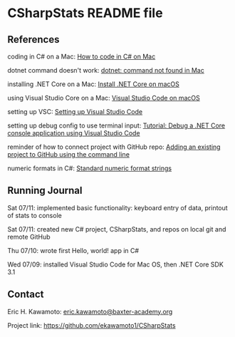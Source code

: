 # CSharpStats README file

## References

coding in C# on a Mac: [How to code in C# on Mac](https://www.macworld.co.uk/how-to/mac-software/code-c-sharp-mac-3640347/) 

dotnet command doesn't work: [dotnet: command not found in Mac](https://stackoverflow.com/questions/53030531/dotnet-command-not-found-in-mac)

installing .NET Core on a Mac: [Install .NET Core on macOS](https://docs.microsoft.com/en-us/dotnet/core/install/macos?tabs=netcore2x#dependencies)

using Visual Studio Core on a Mac: [Visual Studio Code on macOS](https://code.visualstudio.com/docs/setup/mac) 

setting up VSC: [Setting up Visual Studio Code](https://code.visualstudio.com/docs/setup/setup-overview)

setting up debug config to use terminal input: [Tutorial: Debug a .NET Core console application using Visual Studio Code](https://github.com/dotnet/docs/blob/master/docs/core/tutorials/debugging-with-visual-studio-code.md)

reminder of how to connect project with GitHub repo: [Adding an existing project to GitHub using the command line](https://docs.github.com/en/github/importing-your-projects-to-github/adding-an-existing-project-to-github-using-the-command-line)

numeric formats in C#: [Standard numeric format strings](https://docs.microsoft.com/en-us/dotnet/standard/base-types/standard-numeric-format-strings)


## Running Journal

Sat 07/11: implemented basic functionality: keyboard entry of data, printout of stats to console

Sat 07/11: created new C# project, CSharpStats, and repos on local git and remote GitHub

Thu 07/10: wrote first Hello, world! app in C#

Wed 07/09: installed Visual Studio Code for Mac OS, then .NET Core SDK 3.1


## Contact

Eric H. Kawamoto: eric.kawamoto@baxter-academy.org

Project link: https://github.com/ekawamoto1/CSharpStats
